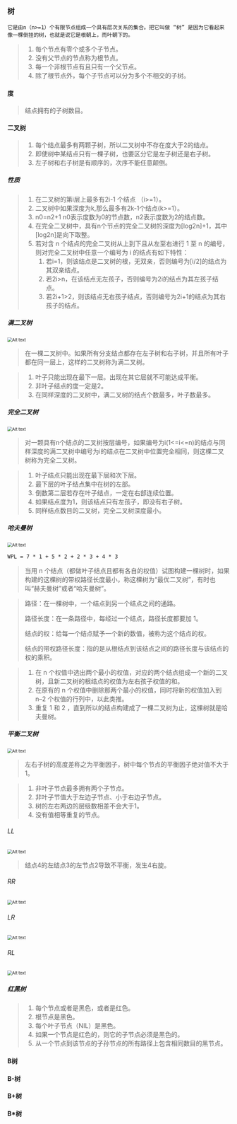 ### 树

`它是由n（n>=1）个有限节点组成一个具有层次关系的集合。把它叫做 “树” 是因为它看起来像一棵倒挂的树，也就是说它是根朝上，而叶朝下的。`

> 1. 每个节点有零个或多个子节点。
> 2. 没有父节点的节点称为根节点。
> 3. 每一个非根节点有且只有一个父节点。
> 4. 除了根节点外，每个子节点可以分为多个不相交的子树。

#### 度

> 结点拥有的子树数目。

#### 二叉树

> 1. 每个结点最多有两颗子树，所以二叉树中不存在度大于2的结点。
> 2. 即使树中某结点只有一棵子树，也要区分它是左子树还是右子树。
> 3. 左子树和右子树是有顺序的，次序不能任意颠倒。

##### 性质

> 1. 在二叉树的第i层上最多有2i-1 个结点 （i>=1）。
> 2. 二叉树中如果深度为k,那么最多有2k-1个结点(k>=1）。
> 3. n0=n2+1 n0表示度数为0的节点数，n2表示度数为2的结点数。
> 4. 在完全二叉树中，具有n个节点的完全二叉树的深度为[log2n]+1，其中[log2n]是向下取整。
> 5. 若对含 n 个结点的完全二叉树从上到下且从左至右进行 1 至 n 的编号，则对完全二叉树中任意一个编号为 i 的结点有如下特性：
>    1. 若i=1，则该结点是二叉树的根，无双亲，否则编号为[i/2]的结点为其双亲结点。
>    2. 若2i>n，在该结点无左孩子，否则编号为2i的结点为其左孩子结点。
>    3. 若2i+1>2，则该结点无右孩子结点，否则编号为2i+1的结点为其右孩子的结点。

##### 满二叉树

<img src="full-b-tree.png" alt="Alt text" style="zoom: 67%;" />

> 在一棵二叉树中。如果所有分支结点都存在左子树和右子树，并且所有叶子都在同一层上，这样的二叉树称为满二叉树。

> 1. 叶子只能出现在最下一层。出现在其它层就不可能达成平衡。
> 2. 非叶子结点的度一定是2。
> 3. 在同样深度的二叉树中，满二叉树的结点个数最多，叶子数最多。

##### 完全二叉树

<img src="whole-b-tree.png" alt="Alt text" style="zoom:67%;" />

> 对一颗具有n个结点的二叉树按层编号，如果编号为i(1<=i<=n)的结点与同样深度的满二叉树中编号为i的结点在二叉树中位置完全相同，则这棵二叉树称为完全二叉树。

> 1. 叶子结点只能出现在最下层和次下层。
> 2. 最下层的叶子结点集中在树的左部。
> 3. 倒数第二层若存在叶子结点，一定在右部连续位置。
> 4. 如果结点度为1，则该结点只有左孩子，即没有右子树。
> 5. 同样结点数目的二叉树，完全二叉树深度最小。

##### 哈夫曼树

<img src="wpl-b-tree.png" alt="Alt text" style="zoom:67%;" />

`WPL = 7 * 1 + 5 * 2 + 2 * 3 + 4 * 3`

> 当用 n 个结点（都做叶子结点且都有各自的权值）试图构建一棵树时，如果构建的这棵树的带权路径长度最小，称这棵树为“最优二叉树”，有时也叫“赫夫曼树”或者“哈夫曼树”。

> 路径：在一棵树中，一个结点到另一个结点之间的通路。
>
> 路径长度：在一条路径中，每经过一个结点，路径长度都要加 1。
>
> 结点的权：给每一个结点赋予一个新的数值，被称为这个结点的权。
>
> 结点的带权路径长度：指的是从根结点到该结点之间的路径长度与该结点的权的乘积。

> 1. 在 n 个权值中选出两个最小的权值，对应的两个结点组成一个新的二叉树，且新二叉树的根结点的权值为左右孩子权值的和。
> 2. 在原有的 n 个权值中删除那两个最小的权值，同时将新的权值加入到 n–2 个权值的行列中，以此类推。
> 3. 重复 1 和 2 ，直到所以的结点构建成了一棵二叉树为止，这棵树就是哈夫曼树。

##### 平衡二叉树

<img src="avl-b-tree.png" alt="Alt text" style="zoom:67%;" />

> 左右子树的高度差称之为平衡因子，树中每个节点的平衡因子绝对值不大于 1。

> 1. 非叶子节点最多拥有两个子节点。
> 2. 非叶子节值大于左边子节点、小于右边子节点。
> 3. 树的左右两边的层级数相差不会大于1。
> 4. 没有值相等重复的节点。

###### LL

<img src="LL.png" alt="Alt text" style="zoom:67%;" />

> 结点4的左结点3的左节点2导致不平衡，发生4右旋。

###### RR

<img src="RR.png" alt="Alt text" style="zoom: 67%;" />

###### LR

<img src="LR.png" alt="Alt text" style="zoom:67%;" />

###### RL

<img src="RL.PNG" alt="Alt text" style="zoom:67%;" />

##### 红黑树

> 1. 每个节点或者是黑色，或者是红色。
> 2. 根节点是黑色。
> 3. 每个叶子节点（NIL）是黑色。
> 4. 如果一个节点是红色的，则它的子节点必须是黑色的。
> 5. 从一个节点到该节点的子孙节点的所有路径上包含相同数目的黑节点。

#### B树

#### B-树

#### B+树

#### B*树

